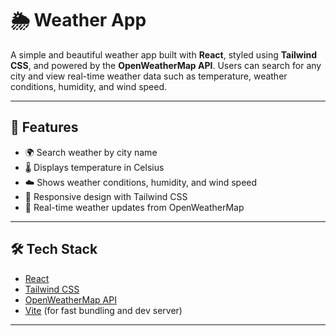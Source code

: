 # 🌦️ Weather App

A simple and beautiful weather app built with **React**, styled using **Tailwind CSS**, and powered by the **OpenWeatherMap API**. Users can search for any city and view real-time weather data such as temperature, weather conditions, humidity, and wind speed.

---

## 🚀 Features

- 🌍 Search weather by city name
- 🌡️ Displays temperature in Celsius
- ☁️ Shows weather conditions, humidity, and wind speed
- 📱 Responsive design with Tailwind CSS
- 🔄 Real-time weather updates from OpenWeatherMap

---

## 🛠️ Tech Stack

- [React](https://reactjs.org/)
- [Tailwind CSS](https://tailwindcss.com/)
- [OpenWeatherMap API](https://openweathermap.org/current)
- [Vite](https://vitejs.dev/) (for fast bundling and dev server)

---
